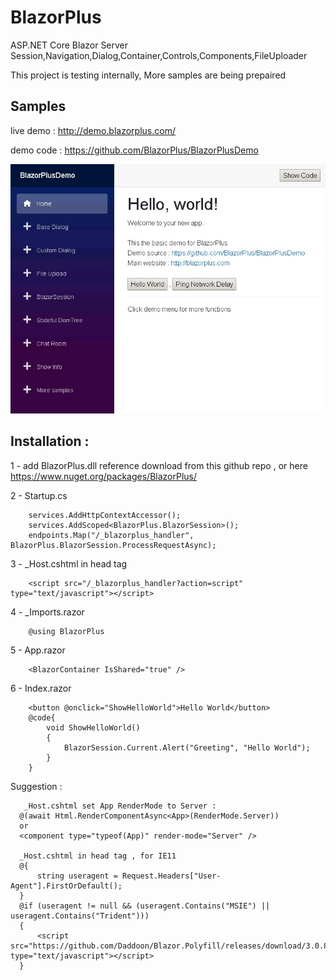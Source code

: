 # BlazorPlus
ASP.NET Core Blazor Server Session,Navigation,Dialog,Container,Controls,Components,FileUploader

This project is testing internally, More samples are being prepaired


## Samples

live demo : http://demo.blazorplus.com/

demo code : https://github.com/BlazorPlus/BlazorPlusDemo

![Screenshot](https://github.com/BlazorPlus/BlazorPlusDemo/raw/master/demoscreenshots/s001.jpg)


## Installation : 

1 - add BlazorPlus.dll reference
download from this github repo , 
or here https://www.nuget.org/packages/BlazorPlus/

2 - Startup.cs
```
	services.AddHttpContextAccessor();
	services.AddScoped<BlazorPlus.BlazorSession>();
	endpoints.Map("/_blazorplus_handler", BlazorPlus.BlazorSession.ProcessRequestAsync);
```

3 - _Host.cshtml in head tag
```
	<script src="/_blazorplus_handler?action=script" type="text/javascript"></script>
```

4 - _Imports.razor
```
	@using BlazorPlus
```

5 - App.razor
```
	<BlazorContainer IsShared="true" />
```

6 - Index.razor
```
	<button @onclick="ShowHelloWorld">Hello World</button>
	@code{
		void ShowHelloWorld()
		{
			BlazorSession.Current.Alert("Greeting", "Hello World");
		}
	}
```
  
  Suggestion :
  ```
	 _Host.cshtml set App RenderMode to Server :
	@(await Html.RenderComponentAsync<App>(RenderMode.Server))
	or
	<component type="typeof(App)" render-mode="Server" />

	_Host.cshtml in head tag , for IE11
	@{
		string useragent = Request.Headers["User-Agent"].FirstOrDefault();
	}
	@if (useragent != null && (useragent.Contains("MSIE") || useragent.Contains("Trident")))
	{
		<script src="https://github.com/Daddoon/Blazor.Polyfill/releases/download/3.0.8/blazor.polyfill.min.js" type="text/javascript"></script>
	}
```